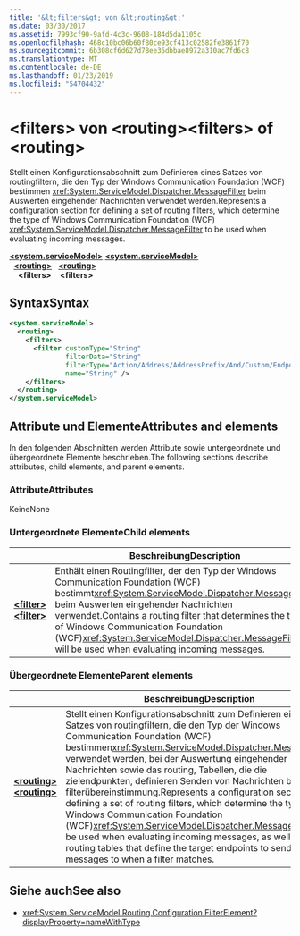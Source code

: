 ```yaml
---
title: '&lt;filters&gt; von &lt;routing&gt;'
ms.date: 03/30/2017
ms.assetid: 7993cf90-9afd-4c3c-9608-184d5da1105c
ms.openlocfilehash: 468c10bc06b60f80ce93cf413c02582fe3861f70
ms.sourcegitcommit: 6b308cf6d627d78ee36dbbae8972a310ac7fd6c8
ms.translationtype: MT
ms.contentlocale: de-DE
ms.lasthandoff: 01/23/2019
ms.locfileid: "54704432"
---
```

# <a name="ltfiltersgt-of-ltroutinggt"></a><span data-ttu-id="8501e-102">&lt;filters&gt; von &lt;routing&gt;</span><span class="sxs-lookup"><span data-stu-id="8501e-102">&lt;filters&gt; of &lt;routing&gt;</span></span>

<span data-ttu-id="8501e-103">Stellt einen Konfigurationsabschnitt zum Definieren eines Satzes von routingfiltern, die den Typ der Windows Communication Foundation (WCF) bestimmen <xref:System.ServiceModel.Dispatcher.MessageFilter> beim Auswerten eingehender Nachrichten verwendet werden.</span><span class="sxs-lookup"><span data-stu-id="8501e-103">Represents a configuration section for defining a set of routing filters, which determine the type of Windows Communication Foundation (WCF) <xref:System.ServiceModel.Dispatcher.MessageFilter> to be used when evaluating incoming messages.</span></span>

<span data-ttu-id="8501e-104">[**\<system.serviceModel>**](system-servicemodel.md) </span><span class="sxs-lookup"><span data-stu-id="8501e-104">[**\<system.serviceModel>**](system-servicemodel.md) </span></span>  
<span data-ttu-id="8501e-105">&nbsp;&nbsp;[**\<routing>**](routing.md) </span><span class="sxs-lookup"><span data-stu-id="8501e-105">&nbsp;&nbsp;[**\<routing>**](routing.md) </span></span>  
<span data-ttu-id="8501e-106">&nbsp;&nbsp;&nbsp;&nbsp;**\<filters>**</span><span class="sxs-lookup"><span data-stu-id="8501e-106">&nbsp;&nbsp;&nbsp;&nbsp;**\<filters>**</span></span>
  
## <a name="syntax"></a><span data-ttu-id="8501e-107">Syntax</span><span class="sxs-lookup"><span data-stu-id="8501e-107">Syntax</span></span>  
  
```xml  
<system.serviceModel>
  <routing>
    <filters>
      <filter customType="String"
              filterData="String"
              filterType="Action/Address/AddressPrefix/And/Custom/Endpoint/MatchAll/XPath"
              name="String" />
    </filters>
  </routing>
</system.serviceModel>
```  
  
## <a name="attributes-and-elements"></a><span data-ttu-id="8501e-108">Attribute und Elemente</span><span class="sxs-lookup"><span data-stu-id="8501e-108">Attributes and elements</span></span>

<span data-ttu-id="8501e-109">In den folgenden Abschnitten werden Attribute sowie untergeordnete und übergeordnete Elemente beschrieben.</span><span class="sxs-lookup"><span data-stu-id="8501e-109">The following sections describe attributes, child elements, and parent elements.</span></span>

### <a name="attributes"></a><span data-ttu-id="8501e-110">Attribute</span><span class="sxs-lookup"><span data-stu-id="8501e-110">Attributes</span></span>

<span data-ttu-id="8501e-111">Keine</span><span class="sxs-lookup"><span data-stu-id="8501e-111">None</span></span>

### <a name="child-elements"></a><span data-ttu-id="8501e-112">Untergeordnete Elemente</span><span class="sxs-lookup"><span data-stu-id="8501e-112">Child elements</span></span>

|     | <span data-ttu-id="8501e-113">Beschreibung</span><span class="sxs-lookup"><span data-stu-id="8501e-113">Description</span></span> |
| --- | ----------- |
| [<span data-ttu-id="8501e-114">**\<filter>**</span><span class="sxs-lookup"><span data-stu-id="8501e-114">**\<filter>**</span></span>](../../../../../docs/framework/configure-apps/file-schema/wcf/filter.md) | <span data-ttu-id="8501e-115">Enthält einen Routingfilter, der den Typ der Windows Communication Foundation (WCF) bestimmt<xref:System.ServiceModel.Dispatcher.MessageFilter> beim Auswerten eingehender Nachrichten verwendet.</span><span class="sxs-lookup"><span data-stu-id="8501e-115">Contains a routing filter that determines the type of Windows Communication Foundation (WCF)<xref:System.ServiceModel.Dispatcher.MessageFilter> will be used when evaluating incoming messages.</span></span> |

### <a name="parent-elements"></a><span data-ttu-id="8501e-116">Übergeordnete Elemente</span><span class="sxs-lookup"><span data-stu-id="8501e-116">Parent elements</span></span>

|     | <span data-ttu-id="8501e-117">Beschreibung</span><span class="sxs-lookup"><span data-stu-id="8501e-117">Description</span></span> |
| --- | ----------- |
| [<span data-ttu-id="8501e-118">**\<routing>**</span><span class="sxs-lookup"><span data-stu-id="8501e-118">**\<routing>**</span></span>](../../../../../docs/framework/configure-apps/file-schema/wcf/routing.md) | <span data-ttu-id="8501e-119">Stellt einen Konfigurationsabschnitt zum Definieren eines Satzes von routingfiltern, die den Typ der Windows Communication Foundation (WCF) bestimmen<xref:System.ServiceModel.Dispatcher.MessageFilter> verwendet werden, bei der Auswertung eingehender Nachrichten sowie das routing, Tabellen, die die zielendpunkten, definieren Senden von Nachrichten bei filterübereinstimmung.</span><span class="sxs-lookup"><span data-stu-id="8501e-119">Represents a configuration section for defining a set of routing filters, which determine the type of Windows Communication Foundation (WCF)<xref:System.ServiceModel.Dispatcher.MessageFilter> to be used when evaluating incoming messages, as well as routing tables that define the target endpoints to send messages to when a filter matches.</span></span> |

## <a name="see-also"></a><span data-ttu-id="8501e-120">Siehe auch</span><span class="sxs-lookup"><span data-stu-id="8501e-120">See also</span></span>

- <xref:System.ServiceModel.Routing.Configuration.FilterElement?displayProperty=nameWithType>
